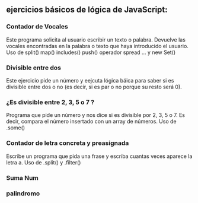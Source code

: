 ## ejercicios básicos de lógica de JavaScript:

### Contador de Vocales

Este programa solicita al usuario escribir un texto o palabra.
Devuelve las vocales encontradas en la palabra o texto que haya introducido el usuario.
Uso de split() map() includes() push() operador spread ... y new Set()


### Divisible entre dos

Este ejercicio pide un número y eejcuta lógica báica para saber si es divisible entre dos o no (es decir, si es par o no porque su resto será 0).

### ¿Es divisible entre 2, 3, 5 o 7 ?

Programa que pide un número y nos dice si es divisible por 2, 3, 5 o 7. 
Es decir, compara el número insertado con un array de números. 
Uso de .some()

### Contador de letra concreta y preasignada

Escribe un programa que pida una frase y escriba cuantas veces aparece la letra a.
Uso de .split() y .filter()


### Suma Num
### palindromo
